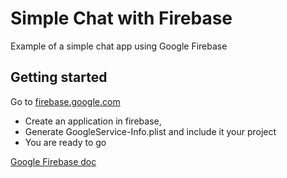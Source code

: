 # Simple Chat with Firebase
Example of a simple chat app using Google Firebase

## Getting started 
Go to [firebase.google.com](https://firebase.google.com)
- Create an application in firebase, 
- Generate GoogleService-Info.plist and include it your project
- You are ready to go

[Google Firebase doc](https://firebase.google.com/docs/ios/setup)
